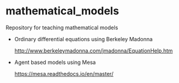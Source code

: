 # mathematical_models
Repository for teaching mathematical models


* Ordinary differential equations using Berkeley Madonna
    
    http://www.berkeleymadonna.com/jmadonna/EquationHelp.htm
    
* Agent based models using Mesa

   https://mesa.readthedocs.io/en/master/
   
   

